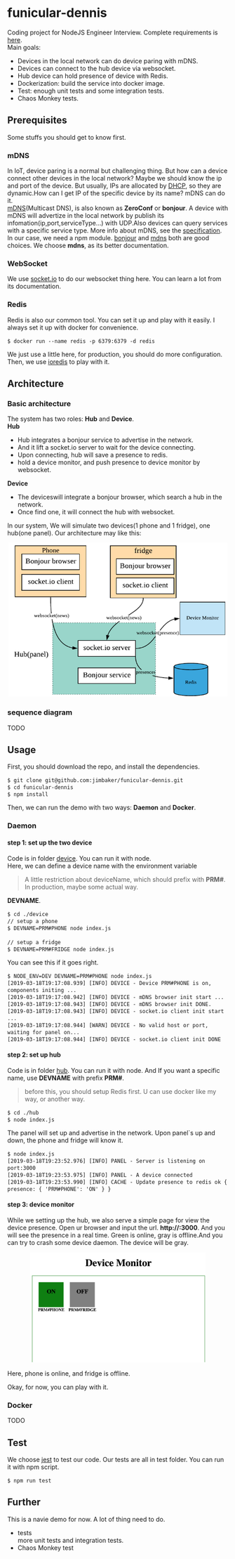# funicular-dennis

Coding project for NodeJS Engineer Interview. Complete requirements is [here](./REQUIMENTS.md).  
Main goals:

- Devices in the local network can do device paring with mDNS.
- Devices can connect to the hub device via websocket.
- Hub device can hold presence of device with Redis.
- Dockerization: build the service into docker image.
- Test: enough unit tests and some integration tests.
- Chaos Monkey tests.

## Prerequisites

Some stuffs you should get to know first.

### mDNS

In IoT, device paring is a normal but challenging thing. But how can a device connect other devices in the local network? Maybe we should know the ip and port of the device. But usually, IPs are allocated by [DHCP](<https://en.wikipedia.org/wiki/DHCP_(disambiguation)>), so they are dynamic.How can I get IP of the specific device by its name? mDNS can do it.  
[mDNS](https://en.wikipedia.org/wiki/Multicast_DNS)(Multicast DNS), is also known as **ZeroConf** or **bonjour**. A device with mDNS will advertize in the local network by publish its infomation(ip,port,serviceType...) with UDP.Also devices can query services with a specific service type. More info about mDNS, see the [specification](https://tools.ietf.org/html/rfc6762).  
In our case, we need a npm module. [bonjour](https://github.com/watson/bonjour) and [mdns](https://github.com/agnat/node_mdns) both are good choices. We choose **mdns**, as its better documentation.

### WebSocket

We use [socket.io](https://socket.io/docs/) to do our websocket thing here. You can learn a lot from its documentation.

### Redis

Redis is also our common tool. You can set it up and play with it easily.
I always set it up with docker for convenience.

```
$ docker run --name redis -p 6379:6379 -d redis
```

We just use a little here, for production, you should do more configuration.  
Then, we use [ioredis](https://github.com/luin/ioredis) to play with it.

## Architecture

### Basic architecture

The system has two roles: **Hub** and **Device**.  
**Hub**

- Hub integrates a bonjour service to advertise in the network.
- And it lift a socket.io server to wait for the device connecting.
- Upon connecting, hub will save a presence to redis.
- hold a device monitor, and push presence to device monitor by websocket.

**Device**

- The deviceswill integrate a bonjour browser, which search a hub in the network.
- Once find one, it will connect the hub with websocket.

In our system, We will simulate two devices(1 phone and 1 fridge), one hub(one panel). Our architecture may like this:

<div align=center> <img width="500px" height="350px" src="./docs/Architecture.png"/> </div>

### sequence diagram

TODO

## Usage

First, you should download the repo, and install the dependencies.

```
$ git clone git@github.com:jimbaker/funicular-dennis.git
$ cd funicular-dennis
$ npm install
```

Then, we can run the demo with two ways: **Daemon** and **Docker**.

### Daemon

#### step 1: set up the two device

Code is in folder [device](./device/index.js). You can run it with node.  
 Here, we can define a device name with the environment variable

> A little restriction about deviceName, which should prefix with **PRM#**. In production, maybe some actual way.

**DEVNAME**.

```shell
$ cd ./device
// setup a phone
$ DEVNAME=PRM#PHONE node index.js

// setup a fridge
$ DEVNAME=PRM#FRIDGE node index.js
```

You can see this if it goes right.

```
$ NODE_ENV=DEV DEVNAME=PRM#PHONE node index.js
[2019-03-18T19:17:08.939] [INFO] DEVICE - Device PRM#PHONE is on, components initing ...
[2019-03-18T19:17:08.942] [INFO] DEVICE - mDNS browser init start ...
[2019-03-18T19:17:08.943] [INFO] DEVICE - mDNS browser init DONE.
[2019-03-18T19:17:08.943] [INFO] DEVICE - socket.io client init start ...
[2019-03-18T19:17:08.944] [WARN] DEVICE - No valid host or port, waiting for panel on...
[2019-03-18T19:17:08.944] [INFO] DEVICE - socket.io client init DONE
```

#### step 2: set up hub

Code is in folder [hub](./hub/index.js). You can run it with node. And If you want a specific name, use **DEVNAME** with prefix **PRM#**.

> before this, you should setup Redis first. U can use docker like my way, or another way.

```shell
$ cd ./hub
$ node index.js
```

The panel will set up and advertise in the network. Upon panel`s up and down, the phone and fridge will know it.

```
$ node index.js
[2019-03-18T19:23:52.976] [INFO] PANEL - Server is listening on port:3000
[2019-03-18T19:23:53.975] [INFO] PANEL - A device connected
[2019-03-18T19:23:53.990] [INFO] CACHE - Update presence to redis ok { presence: { 'PRM#PHONE': 'ON' } }
```

#### step 3: device monitor

While we setting up the hub, we also serve a simple page for view the device presence. Open ur browser and input the url. **http://<your hub host ip>:3000**. And you will see the presence in a real time. Green is online, gray is offline.And you can try to crash some device daemon. The device will be gray.

<div align=center> <img width="400px" height="250px"src="./docs/monitor.png"/> </div>

Here, phone is online, and fridge is offline.

Okay, for now, you can play with it.

### Docker

TODO

## Test

We choose [jest]() to test our code. Our tests are all in test folder. You can run it with npm script.

```
$ npm run test
```

## Further

This is a navie demo for now. A lot of thing need to do.

- tests  
  more unit tests and integration tests.
- Chaos Monkey test
